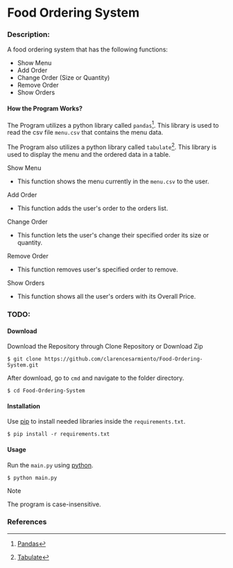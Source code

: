 # Food Ordering System
### Description:
A food ordering system that has the following functions:
- Show Menu
- Add Order
- Change Order (Size or Quantity)
- Remove Order
- Show Orders
#### How the Program Works?
The Program utilizes a python library called `pandas`[^1]. This library is used to read the csv file 
`menu.csv` that contains the menu data. 

The Program also utilizes a python library called `tabulate`[^2]. This library is used to display the
menu and the ordered data in a table.

Show Menu
- This function shows the menu currently in the `menu.csv` to the user.

Add Order
- This function adds the user's order to the orders list.

Change Order
- This function lets the user's change their specified order its size or quantity.

Remove Order
- This function removes user's specified order to remove.

Show Orders
- This function shows all the user's orders with its Overall Price.

### TODO:
#### Download
Download the Repository through Clone Repository or Download Zip
```
$ git clone https://github.com/clarencesarmiento/Food-Ordering-System.git
```
After download, go to `cmd` and navigate to the folder directory.
```
$ cd Food-Ordering-System
```
#### Installation
Use [pip](https://pip.pypa.io/en/stable/) to install needed libraries inside
the `requirements.txt`.
```
$ pip install -r requirements.txt
```
#### Usage
Run the `main.py` using [python](https://www.python.org/).
```
$ python main.py
```
>[!NOTE]
> The program is case-insensitive.
### References
[^1]: [Pandas](https://pandas.pydata.org/docs/index.html)
[^2]: [Tabulate](https://pypi.org/project/tabulate/)
